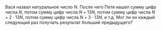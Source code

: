 Вася назвал натуральное число $N$. После чего Петя нашел сумму цифр числа $N$, потом сумму цифр числа $N + 13N$, потом сумму цифр числа $N + 2\cdot 13N$, потом сумму цифр числа $N + 3\cdot 13N$, и т.д. Мог ли он каждый следующий раз получать результат больший предыдущего?